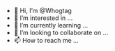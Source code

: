 - 👋 Hi, I’m @Whogtag
- 👀 I’m interested in ...
- 🌱 I’m currently learning ...
- 💞️ I’m looking to collaborate on ...
- 📫 How to reach me ...

<!---
Whogtag/Whogtag is a ✨ special ✨ repository because its `README.md` (this file) appears on your GitHub profile.
You can click the Preview link to take a look at your changes.
--->
